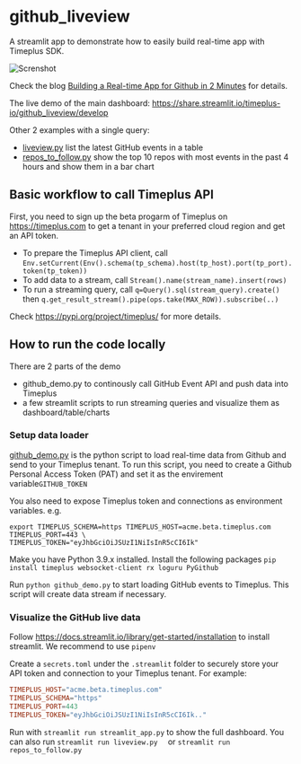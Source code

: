 # github_liveview

A streamlit app to demonstrate how to easily build real-time app with Timeplus SDK. 

![Screnshot](https://miro.medium.com/max/1400/1*co2PwufPMW_sAlhnsPIt8g.png)

Check the blog [Building a Real-time App for Github in 2 Minutes](https://medium.com/www-timeplus-com/build-a-real-time-app-for-github-in-2-minutes-aec375463f61) for details.

The live demo of the main dashboard: https://share.streamlit.io/timeplus-io/github_liveview/develop

Other 2 examples with a single query:

* [liveview.py](liveview.py) list the latest GitHub events in a table
* [repos_to_follow.py](repos_to_follow.py) show the top 10 repos with most events in the past 4 hours and show them in a bar chart



## Basic workflow to call Timeplus API

First, you need to sign up the beta progarm of Timeplus on https://timeplus.com to get a tenant in your preferred cloud region and get an API token.

* To prepare the Timeplus API client, call `Env.setCurrent(Env().schema(tp_schema).host(tp_host).port(tp_port).token(tp_token))`
* To add data to a stream, call `Stream().name(stream_name).insert(rows)`
* To run a streaming query, call `q=Query().sql(stream_query).create()` then `q.get_result_stream().pipe(ops.take(MAX_ROW)).subscribe(..)`

Check https://pypi.org/project/timeplus/ for more details.

## How to run the code locally

There are 2 parts of the demo

* github_demo.py to continously call GitHub Event API and push data into Timeplus
* a few streamlit scripts to run streaming queries and visualize them as dashboard/table/charts

### Setup data loader

[github_demo.py](github_demo.py) is the python script to load real-time data from Github and send to your Timeplus tenant. To run this script, you need to create a Github Personal Access Token (PAT) and set it as the envirement variable`GITHUB_TOKEN`

You also need to expose Timeplus token and connections as environment variables. e.g.

```shell
export TIMEPLUS_SCHEMA=https TIMEPLUS_HOST=acme.beta.timeplus.com TIMEPLUS_PORT=443 \
TIMEPLUS_TOKEN="eyJhbGciOiJSUzI1NiIsInR5cCI6Ik"
```

Make you have Python 3.9.x installed. Install the following packages `pip install timeplus websocket-client rx loguru PyGithub`

Run `python github_demo.py` to start loading GitHub events to Timeplus. This script will create data stream if necessary.

### Visualize the GitHub live data

Follow https://docs.streamlit.io/library/get-started/installation to install streamlit. We recommend to use `pipenv`

Create a `secrets.toml` under the `.streamlit` folder to securely store your API token and connection to your Timeplus tenant. For example:

```toml
TIMEPLUS_HOST="acme.beta.timeplus.com"
TIMEPLUS_SCHEMA="https" 
TIMEPLUS_PORT=443
TIMEPLUS_TOKEN="eyJhbGciOiJSUzI1NiIsInR5cCI6Ik.."
```

Run with `streamlit run streamlit_app.py` to show the full dashboard. You can also run `streamlit run liveview.py  `  or `streamlit run repos_to_follow.py ` 

